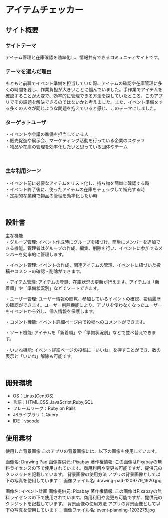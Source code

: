 # アイテムチェッカー

## サイト概要
### サイトテーマ
アイテム管理と在庫確認を効率化し、情報共有できるコミュニティサイトです。

### テーマを選んだ理由
もともと前職でイベント準備を担当していた際、アイテムの確認や在庫管理に多くの時間を要し、作業負担が大きいことに悩んでいました。手作業でアイテムを確認することが大変で、効率的に管理できる方法を探していたところ、このアプリでその課題を解決できるのではないかと考えました。また、イベント準備をする多くの人々が同じような問題を抱えていると感じ、このテーマにしました。

### ターゲットユーザ
・イベントや会議の準備を担当している人  
・販売促進や展示会、マーケティング活動を行っている企業のスタッフ  
・物品や在庫の管理を効率化したいと思っている団体やチーム

​
### 主な利用シーン
・イベント前に必要なアイテムをリスト化し、持ち物を簡単に確認する時  
・イベント終了後に、使ったアイテムの在庫をチェックして補充する時  
・定期的な業務で物品の管理を効率化したい時

​
## 設計書
主な機能   
・グループ管理: イベント作成時にグループを紐づけ、簡単にメンバーを追加できる機能。管理者はグループの作成、編集、削除を行い、イベントに参加するメンバーを効率的に管理します。

・イベント管理: イベントの作成、関連アイテムの管理、イベントに紐づいた投稿やコメントの確認・削除ができます。

・アイテム管理: アイテムの登録、在庫状況の更新が行えます。アイテムは「新着順」や「準備状況別」などでソートできます。

・ユーザー管理: ユーザー情報の閲覧、参加しているイベントの確認、投稿履歴の確認ができます。ユーザー削除機能により、アプリを使わなくなったユーザーをイベントから外し、個人情報を保護します。

・コメント機能: イベント詳細ページ内で投稿へのコメントができます。

・ソート機能: アイテムを「新着順」や「準備状況別」などで並べ替えできます。

・いいね機能: イベント詳細ページの投稿に「いいね」を押すことができ、数の表示と「いいね」解除も可能です。

​
## 開発環境
- OS：Linux(CentOS)
- 言語：HTML,CSS,JavaScript,Ruby,SQL
- フレームワーク：Ruby on Rails
- JSライブラリ：jQuery
- IDE：vscode
​
## 使用素材
使用した背景画像
このアプリの背景画像には、以下の画像を使用しています。

画像名: Drawing Pad
画像提供元: Pixabay
著作権情報: この画像はPixabayの無料ライセンスの下で使用されています。商用利用や変更も可能ですが、提供元のクレジットを記載しています。
背景画像の使用方法
アプリの背景画像として以下の写真を使用しています：
画像ファイル名: drawing-pad-1209779_1920.jpg

画像名: イベント計画
画像提供元: Pixabay
著作権情報: この画像はPixabayの無料ライセンスの下で使用されています。商用利用や変更も可能ですが、提供元のクレジットを記載しています。
背景画像の使用方法
アプリの背景画像として以下の写真を使用しています：
画像ファイル名: event-planning-1203275.jpg